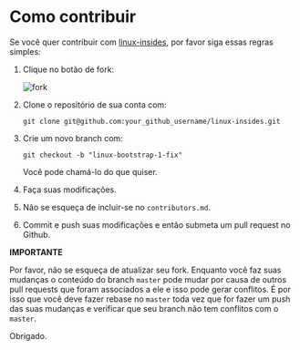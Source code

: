 Como contribuir
================================================================================

Se você quer contribuir com  [linux-insides](https://github.com/0xAX/linux-insides), por favor siga essas regras simples:

1. Clique no botão de fork:

    ![fork](http://oi58.tinypic.com/jj2trm.jpg)

2. Clone o repositório de sua conta com:

    ```
    git clone git@github.com:your_github_username/linux-insides.git
    ```

3. Crie um novo branch com:

    ```
    git checkout -b "linux-bootstrap-1-fix"
    ```
    Você pode chamá-lo do que quiser.

4. Faça suas modificações.

5. Não se esqueça de incluir-se no `contributors.md`.

6. Commit e push suas modificações e então submeta um pull request no Github.


**IMPORTANTE**

Por favor, não se esqueça de atualizar seu fork. Enquanto você faz suas mudanças o conteúdo do branch `master` pode mudar por causa de outros pull requests que foram associados a ele e isso pode gerar conflitos. É por isso que você deve fazer rebase no `master` toda vez que for fazer um push das suas mudanças e verificar que seu branch não tem conflitos com o `master`.

Obrigado.
